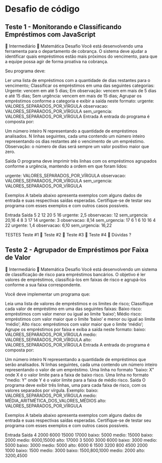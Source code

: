 # Desafio de código

## Teste 1 - Monitorando e Classificando Empréstimos com JavaScript

 Intermediário
 Matemática
Desafio
Você está desenvolvendo uma ferramenta para o departamento de cobrança. O sistema deve ajudar a identificar quais empréstimos estão mais próximos do vencimento, para que a equipe possa agir de forma proativa na cobrança.

Seu programa deve:

Ler uma lista de empréstimos com a quantidade de dias restantes para o vencimento;
Classificar os empréstimos em uma das seguintes categorias:
Urgente: vencem em até 5 dias;
Em observação: vencem em mais de 5 dias e até 15 dias;
Sem urgência: vencem em mais de 15 dias;
Agrupar os empréstimos conforme a categoria e exibir a saída neste formato:
urgente: VALORES_SEPARADOS_POR_VÍRGULA
observacao: VALORES_SEPARADOS_POR_VÍRGULA
sem_urgencia: VALORES_SEPARADOS_POR_VÍRGULA
Entrada
A entrada do programa é composta por:

Um número inteiro N representando a quantidade de empréstimos analisados.
N linhas seguintes, cada uma contendo um número inteiro representando os dias restantes até o vencimento de um empréstimo.
Observação: o número de dias será sempre um valor positivo maior que zero.

Saída
O programa deve imprimir três linhas com os empréstimos agrupados conforme a urgência, mantendo a ordem em que foram lidos:

urgente: VALORES_SEPARADOS_POR_VÍRGULA
observacao: VALORES_SEPARADOS_POR_VÍRGULA
sem_urgencia: VALORES_SEPARADOS_POR_VÍRGULA

Exemplos
A tabela abaixo apresenta exemplos com alguns dados de entrada e suas respectivas saídas esperadas. Certifique-se de testar seu programa com esses exemplos e com outros casos possíveis.

Entrada	Saída
5
2
12
20
5
16	urgente: 2,5
observacao: 12
sem_urgencia: 20,16
4
8
3
17
14	urgente: 3
observacao: 8,14
sem_urgencia: 17
6
1
6
10
16
4
22	urgente: 1,4
observacao: 6,10
sem_urgencia: 16,22


TESTES
Teste #1

Teste #2

Teste #3

Teste #4

Dúvidas ?

## Teste 2 - Agrupador de Empréstimos por Faixa de Valor

 Intermediário
 Matemática
Desafio
Você está desenvolvendo um sistema de classificação de risco para empréstimos bancários. O objetivo é ler valores de empréstimos, classificá-los em faixas de risco e agrupá-los conforme a sua faixa correspondente.

Você deve implementar um programa que:

Leia uma lista de valores de empréstimos e os limites de risco;
Classifique cada valor de empréstimo em uma das seguintes faixas:
Baixo risco: empréstimos com valor menor ou igual ao limite ‘baixo’;
Médio risco: empréstimos com valor maior que o limite ‘baixo’ e menor ou igual ao limite ‘médio’;
Alto risco: empréstimos com valor maior que o limite ‘médio’;
Agrupe os empréstimos por faixa e exiba a saída neste formato:
baixo: VALORES_SEPARADOS_POR_VÍRGULA
medio: VALORES_SEPARADOS_POR_VÍRGULA
alto: VALORES_SEPARADOS_POR_VÍRGULA
Entrada
A entrada do programa é composta por:

Um número inteiro N representando a quantidade de empréstimos que serão analisados.
N linhas seguintes, cada uma contendo um número inteiro representando o valor de um empréstimo.
Uma linha no formato "baixo: X" onde X é o valor limite para a faixa de baixo risco.
Uma linha no formato "medio: Y" onde Y é o valor limite para a faixa de médio risco.
Saída
O programa deve exibir três linhas, uma para cada faixa de risco, com os valores separados por vírgula.
Exemplo:
baixo: VALORES_SEPARADOS_POR_VÍRGULA
medio: MÉDIA_ARITMÉTICA_DOS_VALORES_MÉDIOS
alto: VALORES_SEPARADOS_POR_VÍRGULA

Exemplos
A tabela abaixo apresenta exemplos com alguns dados de entrada e suas respectivas saídas esperadas. Certifique-se de testar seu programa com esses exemplos e com outros casos possíveis.

Entrada	Saída
4
2000
6000
15000
17000
baixo: 5000
medio: 15000	baixo: 2000
medio: 6000,15000
alto: 17000
3
5000
3000
6000
baixo: 3000
medio: 5000	baixo: 3000
medio: 5000
alto: 6000
6
1500
3200
800
4500
2000
1000
baixo: 1500
medio: 3000	baixo: 1500,800,1000 
medio: 2000 
alto: 3200,4500
